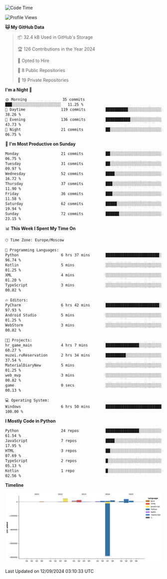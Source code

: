 <!--START_SECTION:waka-->
![Code Time](http://img.shields.io/badge/Code%20Time-513%20hrs%2018%20mins-blue)

![Profile Views](http://img.shields.io/badge/Profile%20Views-9-blue)

**🐱 My GitHub Data** 

> 📦 32.4 kB Used in GitHub's Storage 
 > 
> 🏆 126 Contributions in the Year 2024
 > 
> 💼 Opted to Hire
 > 
> 📜 8 Public Repositories 
 > 
> 🔑 19 Private Repositories 
 > 
**I'm a Night 🦉** 

```text
🌞 Morning                35 commits          ███░░░░░░░░░░░░░░░░░░░░░░   11.25 % 
🌆 Daytime                119 commits         ██████████░░░░░░░░░░░░░░░   38.26 % 
🌃 Evening                136 commits         ███████████░░░░░░░░░░░░░░   43.73 % 
🌙 Night                  21 commits          ██░░░░░░░░░░░░░░░░░░░░░░░   06.75 % 
```
📅 **I'm Most Productive on Sunday** 

```text
Monday                   21 commits          ██░░░░░░░░░░░░░░░░░░░░░░░   06.75 % 
Tuesday                  31 commits          ██░░░░░░░░░░░░░░░░░░░░░░░   09.97 % 
Wednesday                52 commits          ████░░░░░░░░░░░░░░░░░░░░░   16.72 % 
Thursday                 37 commits          ███░░░░░░░░░░░░░░░░░░░░░░   11.90 % 
Friday                   36 commits          ███░░░░░░░░░░░░░░░░░░░░░░   11.58 % 
Saturday                 62 commits          █████░░░░░░░░░░░░░░░░░░░░   19.94 % 
Sunday                   72 commits          ██████░░░░░░░░░░░░░░░░░░░   23.15 % 
```


📊 **This Week I Spent My Time On** 

```text
🕑︎ Time Zone: Europe/Moscow

💬 Programming Languages: 
Python                   6 hrs 37 mins       ████████████████████████░   96.74 % 
Kotlin                   5 mins              ░░░░░░░░░░░░░░░░░░░░░░░░░   01.25 % 
XML                      4 mins              ░░░░░░░░░░░░░░░░░░░░░░░░░   01.20 % 
TypeScript               3 mins              ░░░░░░░░░░░░░░░░░░░░░░░░░   00.82 % 

🔥 Editors: 
PyCharm                  6 hrs 42 mins       ████████████████████████░   97.93 % 
Android Studio           5 mins              ░░░░░░░░░░░░░░░░░░░░░░░░░   01.25 % 
WebStorm                 3 mins              ░░░░░░░░░░░░░░░░░░░░░░░░░   00.82 % 

🐱‍💻 Projects: 
hr_game_main             4 hrs 7 mins        ███████████████░░░░░░░░░░   60.27 % 
muzei.ruReservation      2 hrs 34 mins       █████████░░░░░░░░░░░░░░░░   37.54 % 
MaterialDiaryNew         5 mins              ░░░░░░░░░░░░░░░░░░░░░░░░░   01.25 % 
web_mvp                  3 mins              ░░░░░░░░░░░░░░░░░░░░░░░░░   00.82 % 
game                     0 secs              ░░░░░░░░░░░░░░░░░░░░░░░░░   00.13 % 

💻 Operating System: 
Windows                  6 hrs 50 mins       █████████████████████████   100.00 % 
```

**I Mostly Code in Python** 

```text
Python                   24 repos            ███████████████░░░░░░░░░░   61.54 % 
JavaScript               7 repos             ████░░░░░░░░░░░░░░░░░░░░░   17.95 % 
HTML                     3 repos             ██░░░░░░░░░░░░░░░░░░░░░░░   07.69 % 
TypeScript               2 repos             █░░░░░░░░░░░░░░░░░░░░░░░░   05.13 % 
Kotlin                   1 repo              █░░░░░░░░░░░░░░░░░░░░░░░░   02.56 % 
```



**Timeline**

![Lines of Code chart](https://raw.githubusercontent.com/adlemx/adlemx/main/assets/bar_graph.png)


 Last Updated on 12/09/2024 03:10:33 UTC
<!--END_SECTION:waka-->
